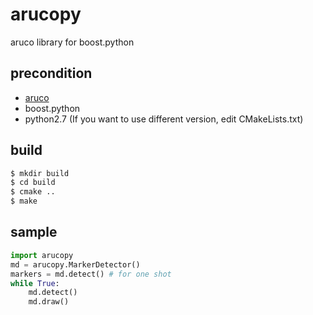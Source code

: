 arucopy
=======

aruco library for boost.python

precondition
-------------
- [aruco](http://sourceforge.net/projects/aruco/)
- boost.python
- python2.7 (If you want to use different version, edit CMakeLists.txt)

build
-------------

```bash
$ mkdir build
$ cd build
$ cmake ..
$ make
```
sample
-------------

```python
import arucopy
md = arucopy.MarkerDetector()
markers = md.detect() # for one shot
while True:
    md.detect()
    md.draw()
```
